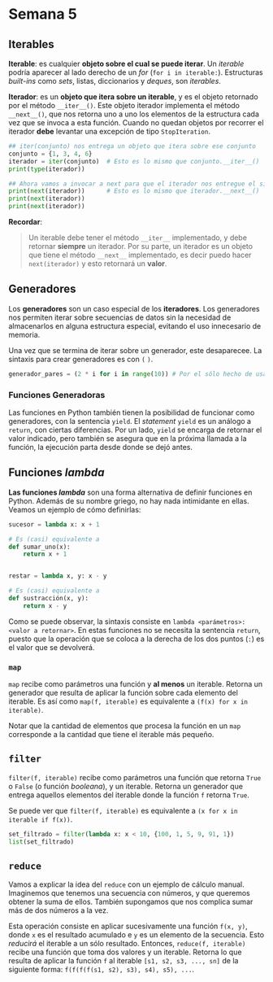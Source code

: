# Semana 5

## Iterables

**Iterable**: es cualquier **objeto sobre el cual se puede iterar**. Un *iterable* podría aparecer al lado derecho de un *for* (`for i in iterable:`). Estructuras *built-ins* como *sets*, listas, diccionarios y *deques*, son *iterables*.

**Iterador**: es un **objeto que itera sobre un iterable**, y es el objeto retornado por el método `__iter__()`. Este objeto iterador implementa el método `__next__()`, que nos retorna uno a uno los elementos de la estructura cada vez que se invoca a esta función. Cuando no quedan objetos por recorrer el iterador **debe** levantar una excepción de tipo `StopIteration`.

```python
## iter(conjunto) nos entrega un objeto que itera sobre ese conjunto
conjunto = {1, 3, 4, 6}
iterador = iter(conjunto)  # Esto es lo mismo que conjunto.__iter__()
print(type(iterador))

## Ahora vamos a invocar a next para que el iterador nos entregue el siguiente valor del iterable
print(next(iterador))      # Esto es lo mismo que iterador.__next__()
print(next(iterador))
print(next(iterador))
```

**Recordar**:
> Un iterable debe tener el método `__iter__` implementado, y debe retornar **siempre** un iterador. Por su parte, un iterador es un objeto que tiene el método `__next__` implementado, es decir puedo hacer `next(iterador)` y esto retornará un **valor**.

## Generadores

Los **generadores** son un caso especial de los **iteradores**. Los generadores nos permiten iterar sobre secuencias de datos sin la necesidad de almacenarlos en alguna estructura especial, evitando el uso innecesario de memoria.

Una vez que se termina de iterar sobre un generador, este desaparecee. La sintaxis para crear generadores es con `(` `)`.

```python
generador_pares = (2 * i for i in range(10)) # Por el sólo hecho de usar paréntesis estamos creando un generador.
```

### Funciones Generadoras

Las funciones en Python también tienen la posibilidad de funcionar como generadores, con la sentencia `yield`. El *statement* `yield` es un análogo a `return`, con ciertas diferencias. Por un lado, `yield` se encarga de retornar el valor indicado, pero también se asegura que en la próxima llamada a la función, la ejecución parta desde donde se dejó antes.

## Funciones _lambda_

**Las funciones *lambda*** son una forma alternativa de definir funciones en Python. Además de su nombre griego, no hay nada intimidante en ellas. Veamos un ejemplo de cómo definirlas:

```python
sucesor = lambda x: x + 1

# Es (casi) equivalente a
def sumar_uno(x):
    return x + 1


restar = lambda x, y: x - y

# Es (casi) equivalente a
def sustracción(x, y):
    return x - y
```

Como se puede observar, la sintaxis consiste en `lambda <parámetros>: <valor a retornar>`. En estas funciones no se necesita la sentencia `return`, puesto que la operación que se coloca a la derecha de los dos puntos (`:`) es el valor que se devolverá.

### `map`

`map` recibe como parámetros una función y **al menos** un iterable. Retorna un generador que resulta de aplicar la función sobre cada elemento del iterable. Es así como `map(f, iterable)` es equivalente a `(f(x) for x in iterable)`.

Notar que la cantidad de elementos que procesa la función en un `map` corresponde a la cantidad que tiene el iterable más pequeño.

## `filter`

`filter(f, iterable)` recibe como parámetros una función que retorna `True` o `False` (o función *booleana*), y un iterable. Retorna un generador que entrega aquellos elementos del iterable donde la función `f` retorna `True`.

Se puede ver que `filter(f, iterable)` es equivalente a `(x for x in iterable if f(x))`.

```python
set_filtrado = filter(lambda x: x < 10, {100, 1, 5, 9, 91, 1})
list(set_filtrado)
```

## `reduce`

Vamos a explicar la idea del `reduce` con un ejemplo de cálculo manual. Imaginemos que tenemos una secuencia con números, y que queremos obtener la suma de ellos. También supongamos que nos complica sumar más de dos números a la vez.

Esta operación consiste en aplicar sucesivamente una función `f(x, y)`, donde `x` es el resultado acumulado e `y` es un elemento de la secuencia. Esto *reducirá* el iterable a un sólo resultado. Entonces, `reduce(f, iterable)` recibe una función que toma dos valores y un iterable. Retorna lo que resulta de aplicar la función `f` al iterable `[s1, s2, s3, ..., sn]` de la siguiente forma: `f(f(f(f(s1, s2), s3), s4), s5), ...`.
